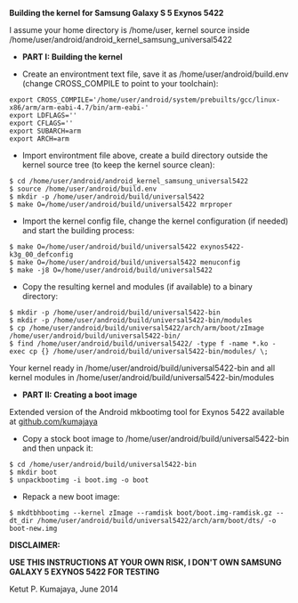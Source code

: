 **Building the kernel for Samsung Galaxy S 5 Exynos 5422**

I assume your home directory is /home/user, kernel source inside
/home/user/android/android_kernel_samsung_universal5422

- **PART I: Building the kernel**

* Create an environtment text file, save it as /home/user/android/build.env (change CROSS_COMPILE to point to your toolchain):
```
export CROSS_COMPILE='/home/user/android/system/prebuilts/gcc/linux-x86/arm/arm-eabi-4.7/bin/arm-eabi-'
export LDFLAGS=''
export CFLAGS=''
export SUBARCH=arm
export ARCH=arm
```

* Import environtment file above, create a build directory outside the kernel source tree (to keep the kernel source clean):
```
$ cd /home/user/android/android_kernel_samsung_universal5422
$ source /home/user/android/build.env
$ mkdir -p /home/user/android/build/universal5422
$ make O=/home/user/android/build/universal5422 mrproper
```

* Import the kernel config file, change the kernel configuration (if needed) and start the building process:
```
$ make O=/home/user/android/build/universal5422 exynos5422-k3g_00_defconfig
$ make O=/home/user/android/build/universal5422 menuconfig
$ make -j8 O=/home/user/android/build/universal5422
```

* Copy the resulting kernel and modules (if available) to a binary directory:
```
$ mkdir -p /home/user/android/build/universal5422-bin
$ mkdir -p /home/user/android/build/universal5422-bin/modules
$ cp /home/user/android/build/universal5422/arch/arm/boot/zImage /home/user/android/build/universal5422-bin/
$ find /home/user/android/build/universal5422/ -type f -name *.ko -exec cp {} /home/user/android/build/universal5422-bin/modules/ \;
```

Your kernel ready in /home/user/android/build/universal5422-bin and all kernel modules in /home/user/android/build/universal5422-bin/modules


- **PART II: Creating a boot image**

Extended version of the Android mkbootimg tool for Exynos 5422 available at [github.com/kumajaya][]

* Copy a stock boot image to /home/user/android/build/universal5422-bin and then unpack it:
```
$ cd /home/user/android/build/universal5422-bin
$ mkdir boot
$ unpackbootimg -i boot.img -o boot
```

* Repack a new boot image:
```
$ mkdtbhbootimg --kernel zImage --ramdisk boot/boot.img-ramdisk.gz --dt_dir /home/user/android/build/universal5422/arch/arm/boot/dts/ -o boot-new.img
```


**DISCLAIMER:**

**USE THIS INSTRUCTIONS AT YOUR OWN RISK, I DON'T OWN SAMSUNG GALAXY 5 EXYNOS 5422 FOR TESTING**


Ketut P. Kumajaya, June 2014

 [github.com/kumajaya]: https://github.com/kumajaya/mkdtbhbootimg
